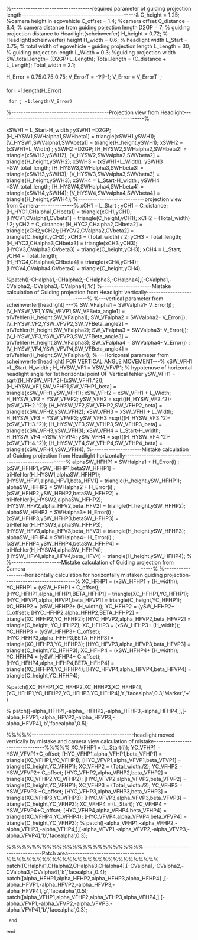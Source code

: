 %----------------------------------required parameter of guiding projection length------------------------------------------------&
C_height = 1.25; %camera height in egovehicle
C_offset = 1.4; %camera offset 
C_distance = 8.4; % camera distance from guiding pojection length
D2GP =  7; % guiding projection distance to Headlight(scheinwerfer)
H_height = 0.72;  % Headlight(scheinwerfer) height
H_width = 0.6; % headlight width
L_Start = 0.75; % total width of egovehicle - guiding projection length 
L_Length =  30; % guiding projection length
L_Width = 0.3; %guiding projection width 
SW_total_length= (D2GP+L_Length);
Total_length = (C_distance + L_Length);
Total_width = 2.1;


H_Error = 0.75:0.75:0.75;
V_ErrorT = -1:-1:-1;  V_Error = V_ErrorT' ;

for  i =1:length(H_Error)

     for j =1:length(V_Error)

%-----------------------------------------Projection view from Headlight-------------------------------------------------------------%

xSWH1 = L_Start-H_width ;      ySWH1 =D2GP;
[H_HYSW1,SWHalpha1,SWHbeta1] = triangle(xSWH1,ySWH1);
[V_HYSW1,SWValpha1,SWVbeta1] = triangle(H_height,ySWH1);
xSWH2 = (xSWH1+L_Width) ;      ySWH2 =D2GP;
[H_HYSW2,SWHalpha2,SWHbeta2] = triangle(xSWH2,ySWH2);
[V_HYSW2,SWValpha2,SWVbeta2] = triangle(H_height,ySWH2);
xSWH3 = (xSWH1+L_Width);      ySWH3 =SW_total_length;
[H_HYSW3,SWHalpha3,SWHbeta3] = triangle(xSWH3,ySWH3);
[V_HYSW3,SWValpha3,SWVbeta3] = triangle(H_height,ySWH3);
xSWH4 = L_Start-H_width ;      ySWH4 =SW_total_length;
[H_HYSW4,SWHalpha4,SWHbeta4] = triangle(xSWH4,ySWH4);
[V_HYSW4,SWValpha4,SWVbeta4] = triangle(H_height,ySWH4);
%----------------------------projection view from Camera---------------%
xCH1 = L_Start  ;  yCH1 = C_distance;
[H_HYC1,CHalpha1,CHbeta1] = triangle(xCH1,yCH1);
[HYCV1,CValpha1,CVbeta1] = triangle(C_height,yCH1);
xCH2 = (Total_width) / 2;    yCH2 = C_distance;
[H_HYC2,CHalpha2,CHbeta2] = triangle(xCH2,yCH2);
[HYCV2,CValpha2,CVbeta2] = triangle(C_height,yCH2);
xCH3 = (Total_width) / 2;     yCH3 = Total_length;
[H_HYC3,CHalpha3,CHbeta3] = triangle(xCH3,yCH3);
[HYCV3,CValpha3,CVbeta3] = triangle(C_height,yCH3);
xCH4 = L_Start;     yCH4 = Total_length;        
[H_HYC4,CHalpha4,CHbeta4] = triangle(xCH4,yCH4);
[HYCV4,CValpha4,CVbeta4] = triangle(C_height,yCH4);

%patch([-CHalpha1,-CHalpha2,-CHalpha3,-CHalpha4],[-CValpha1,-CValpha2,-CValpha3,-CValpha4],'k')
%---------------------Mistake calculation of Guiding projection from Headlight vertically-----------------------------------------------------%
%---vertical parameter from scheinwerfer[headlight] ---%
SW_VFalpha1 = SWValpha1- V_Error(j) ;
[V_HYSW_VF1,YSW_VFVP1,SW_VFBeta_angle1] = triVfehler(H_height,SW_VFalpha1);
SW_VFalpha2 = SWValpha2- V_Error(j);
[V_HYSW_VF2,YSW_VFVP2,SW_VFBeta_angle2] = triVfehler(H_height,SW_VFalpha2);
SW_VFalpha3 = SWValpha3- V_Error(j);
[V_HYSW_VF3,YSW_VFVP3,SW_VFBeta_angle3] = triVfehler(H_height,SW_VFalpha3);
SW_VFalpha4 = SWValpha4- V_Error(j) ;
[V_HYSW_VF4,YSW_VFVP4,SW_VFBeta_angle4] = triVfehler(H_height,SW_VFalpha4);
%---Horizontal parameter from scheinwerfer[headlight] FOR VERTICAL ANGLE MOVEMENT---%
xSW_VFH1 =L_Start-H_width ; 
H_HYSW_VF1 = YSW_VFVP1; % hypotenuse of horizontal headlight angle for 1st horizontal point OF Vertical fehler
ySW_VFH1 = sqrt((H_HYSW_VF1.^2)-(xSW_VFH1.^2));
[H_HYSW_VF1,SW_VFHP1,SW_VFHP1_beta] = triangle(xSW_VFH1,ySW_VFH1); 
xSW_VFH2 = xSW_VFH1 + L_Width; 
H_HYSW_VF2 = YSW_VFVP2;
ySW_VFH2 = sqrt((H_HYSW_VF2.^2)-(xSW_VFH2.^2));
[H_HYSW_VF2,SW_VFHP2,SW_VFHP2_beta] = triangle(xSW_VFH2,ySW_VFH2);
xSW_VFH3 = xSW_VFH1 + L_Width;
H_HYSW_VF3 = YSW_VFVP3;
ySW_VFH3 =sqrt((H_HYSW_VF3.^2)-(xSW_VFH3.^2));
[H_HYSW_VF3,SW_VFHP3,SW_VFHP3_beta] = triangle(xSW_VFH3,ySW_VFH3);
xSW_VFH4 = L_Start-H_width; 
H_HYSW_VF4 =YSW_VFVP4;
ySW_VFH4 = sqrt((H_HYSW_VF4.^2)-(xSW_VFH4.^2));
[H_HYSW_VF4,SW_VFHP4,SW_VFHP4_beta] = triangle(xSW_VFH4,ySW_VFH4);
%---------------------Mistake calculation of Guiding projection from Headlight horizontally-----------------------------------------------------%
alphaSW_HFHP1 =  SWHalpha1 + H_Error(i)  ;
[xSW_HFHP1,ySW_HFHP1,betaSW_HFHP1] = triHfehler(H_HYSW1,alphaSW_HFHP1);
[HYSW_HFV1,alpha_HFV1,beta_HFV1] = triangle(H_height,ySW_HFHP1);
alphaSW_HFHP2 =  SWHalpha2 + H_Error(i)   ;
[xSW_HFHP2,ySW_HFHP2,betaSW_HFHP2] = triHfehler(H_HYSW2,alphaSW_HFHP2);
[HYSW_HFV2,alpha_HFV2,beta_HFV2] = triangle(H_height,ySW_HFHP2);
alphaSW_HFHP3 =  SWHalpha3+ H_Error(i)   ;
[xSW_HFHP3,ySW_HFHP3,betaSW_HFHP3] = triHfehler(H_HYSW3,alphaSW_HFHP3);
[HYSW_HFV3,alpha_HFV3,beta_HFV3] = triangle(H_height,ySW_HFHP3);
alphaSW_HFHP4 =  SWHalpha4+ H_Error(i)   ;
[xSW_HFHP4,ySW_HFHP4,betaSW_HFHP4] = triHfehler(H_HYSW4,alphaSW_HFHP4);
[HYSW_HFV4,alpha_HFV4,beta_HFV4] = triangle(H_height,ySW_HFHP4);
% %---------------------Mistake calculation of Guiding projection from Camera -----------------------------------------------------%
%-------------------horizontally calculation for horizontally mistaken guiding projection------------------------------%
XC_HFHP1 = (xSW_HFHP1 + (H_width));
YC_HFHP1 = (ySW_HFHP1 + C_offset);
[HYC_HFHP1,alpha_HFHP1,BETA_HFHP1] = triangle(XC_HFHP1,YC_HFHP1);
[HYC_HFVP1,alpha_HFVP1,beta_HFVP1] = triangle(C_height,YC_HFHP1);
XC_HFHP2 = (xSW_HFHP2+ (H_width));
YC_HFHP2 = (ySW_HFHP2+ C_offset);
[HYC_HFHP2,alpha_HFHP2,BETA_HFHP2] = triangle(XC_HFHP2,YC_HFHP2);
[HYC_HFVP2,alpha_HFVP2,beta_HFVP2] = triangle(C_height, YC_HFHP2);
XC_HFHP3 = (xSW_HFHP3+ (H_width));
YC_HFHP3 = (ySW_HFHP3+ C_offset);
[HYC_HFHP3,alpha_HFHP3,BETA_HFHP3] = triangle(XC_HFHP3,YC_HFHP3);
[HYC_HFVP3,alpha_HFVP3,beta_HFVP3] = triangle(C_height,YC_HFHP3);
XC_HFHP4 = (xSW_HFHP4+ (H_width));
YC_HFHP4 = (ySW_HFHP4+ C_offset);
[HYC_HFHP4,alpha_HFHP4,BETA_HFHP4] = triangle(XC_HFHP4,YC_HFHP4);
[HYC_HFVP4,alpha_HFVP4,beta_HFVP4] = triangle(C_height,YC_HFHP4);
 
%patch([XC_HFHP1,XC_HFHP2,XC_HFHP3,XC_HFHP4],[YC_HFHP1,YC_HFHP2,YC_HFHP3,YC_HFHP4],'r','facealpha',0.3,'Marker','+')

% patch([-alpha_HFHP1,-alpha_-HFHP2,-alpha_HFHP3,-alpha_HFHP4,],[-alpha_HFVP1,-alpha_HFVP2,-alpha_HFVP3,-alpha_HFVP4],'b','facealpha',0.5);
 

%%%%%-------------------------------------------headlight moved vertically by mistake and camera view calculation of mistake--------------------------------%%%%%
XC_VFHP1 = (L_Start(i));
YC_VFHP1 = YSW_VFVP1+C_offset;
[HYC_VFHP1,alpha_VFHP1,beta_VFHP1] = triangle(XC_VFHP1,YC_VFHP1);
[HYC_VFVP1,alpha_VFVP1,beta_VFVP1] = triangle(C_height,YC_VFHP1);
XC_VFHP2 = (Total_width./2);
YC_VFHP2 = YSW_VFVP2+ C_offset;
[HYC_VFHP2,alpha_VFHP2,beta_VFHP2] = triangle(XC_VFHP2,YC_VFHP2);
[HYC_VFVP2,alpha_VFVP2,beta_VFVP2] = triangle(C_height,YC_VFHP1);
XC_VFHP3 = (Total_width./2);
YC_VFHP3 = YSW_VFVP3 +C_offset;
[HYC_VFHP3,alpha_VFHP3,beta_VFHP3] = triangle(XC_VFHP3,YC_VFHP3);
[HYC_VFVP3,alpha_VFVP3,beta_VFVP3] = triangle(C_height,YC_VFHP3);
XC_VFHP4 = (L_Start);
YC_VFHP4 = YSW_VFVP4+C_offset;
[HYC_VFHP4,alpha_VFHP4,beta_VFHP4] = triangle(XC_VFHP4,YC_VFHP4);
[HYC_VFVP4,alpha_VFVP4,beta_VFVP4] = triangle(C_height,YC_VFHP3);
% patch([-alpha_VFHP1,-alpha_VFHP2,-alpha_VFHP3,-alpha_VFHP4,],[-alpha_VFVP1,-alpha_VFVP2,-alpha_VFVP3,-alpha_VFVP4],'b','facealpha',0.3);


%%%%%%%%%%%%%%%%%%%%%%%%%%%-----------------------------------Patch area--------------------------------%%%%%%%%%%%%%%%%%%%%%%%%%%%%%%
patch([CHalpha1,CHalpha2,CHalpha3,CHalpha4],[-CValpha1,-CValpha2,-CValpha3,-CValpha4],'k','facealpha',0.4);
patch([alpha_HFHP1,alpha_HFHP2,alpha_HFHP3,alpha_HFHP4] ,[-alpha_HFVP1,-alpha_HFVP2,-alpha_HFVP3,-alpha_HFVP4],'g','facealpha',0.5);
patch([alpha_VFHP1,alpha_VFHP2,alpha_VFHP3,alpha_VFHP4,],[-alpha_VFVP1,-alpha_VFVP2,-alpha_VFVP3,-alpha_VFVP4],'b','facealpha',0.3);





     end 
end
